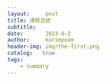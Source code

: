 ```yaml
---
layout:     post
title: 课程总结
subtitle:   
date:       2023-8-2
author:     kurimpoom
header-img: img/the-first.png
catalog:   true
tags: 
    - summary
---
```


